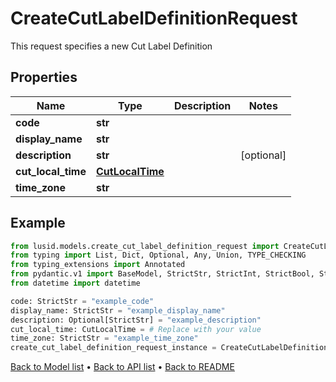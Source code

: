 # CreateCutLabelDefinitionRequest

This request specifies a new Cut Label Definition
## Properties
Name | Type | Description | Notes
------------ | ------------- | ------------- | -------------
**code** | **str** |  | 
**display_name** | **str** |  | 
**description** | **str** |  | [optional] 
**cut_local_time** | [**CutLocalTime**](CutLocalTime.md) |  | 
**time_zone** | **str** |  | 
## Example

```python
from lusid.models.create_cut_label_definition_request import CreateCutLabelDefinitionRequest
from typing import List, Dict, Optional, Any, Union, TYPE_CHECKING
from typing_extensions import Annotated
from pydantic.v1 import BaseModel, StrictStr, StrictInt, StrictBool, StrictFloat, StrictBytes, Field, validator, ValidationError, conlist, constr
from datetime import datetime

code: StrictStr = "example_code"
display_name: StrictStr = "example_display_name"
description: Optional[StrictStr] = "example_description"
cut_local_time: CutLocalTime = # Replace with your value
time_zone: StrictStr = "example_time_zone"
create_cut_label_definition_request_instance = CreateCutLabelDefinitionRequest(code=code, display_name=display_name, description=description, cut_local_time=cut_local_time, time_zone=time_zone)

```

[Back to Model list](../README.md#documentation-for-models) &#8226; [Back to API list](../README.md#documentation-for-api-endpoints) &#8226; [Back to README](../README.md)

